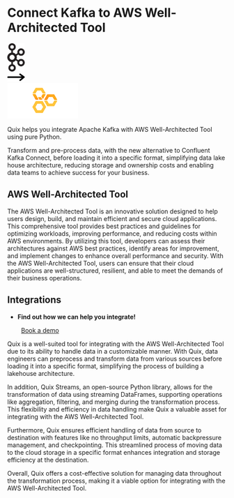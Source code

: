 # Connect Kafka to AWS Well-Architected Tool

<div class="connect-images cards blog-grid-card" markdown>
<div>
<img src="../images/kafka_logo.png" width="40px" />
</div>
<div>
<img src="../images/arrow.svg" width="40px" />
</div>
<div>
<img src="./images/aws-well-architected-tool_1.jpg" />
</div>
</div>

Quix helps you integrate Apache Kafka with AWS Well-Architected Tool using pure Python.

Transform and pre-process data, with the new alternative to Confluent Kafka Connect, before loading it into a specific format, simplifying data lake house architecture, reducing storage and ownership costs and enabling data teams to achieve success for your business.

## AWS Well-Architected Tool

The AWS Well-Architected Tool is an innovative solution designed to help users design, build, and maintain efficient and secure cloud applications. This comprehensive tool provides best practices and guidelines for optimizing workloads, improving performance, and reducing costs within AWS environments. By utilizing this tool, developers can assess their architectures against AWS best practices, identify areas for improvement, and implement changes to enhance overall performance and security. With the AWS Well-Architected Tool, users can ensure that their cloud applications are well-structured, resilient, and able to meet the demands of their business operations.

## Integrations

<div class="grid cards" markdown>

- __Find out how we can help you integrate!__

    <a class="md-button md-button--primary" href="https://share.hsforms.com/1iW0TmZzKQMChk0lxd_tGiw4yjw2?__hstc=175542013.2303933fbd746c0ac86d9ccbe9bc9100.1728383268831.1729603416735.1729620918855.31&__hssc=175542013.1.1729620918855&__hsfp=2132701734" target="_blank" style="margin:.5rem;">Book a demo</a>

</div>


Quix is a well-suited tool for integrating with the AWS Well-Architected Tool due to its ability to handle data in a customizable manner. With Quix, data engineers can preprocess and transform data from various sources before loading it into a specific format, simplifying the process of building a lakehouse architecture. 

In addition, Quix Streams, an open-source Python library, allows for the transformation of data using streaming DataFrames, supporting operations like aggregation, filtering, and merging during the transformation process. This flexibility and efficiency in data handling make Quix a valuable asset for integrating with the AWS Well-Architected Tool.

Furthermore, Quix ensures efficient handling of data from source to destination with features like no throughput limits, automatic backpressure management, and checkpointing. This streamlined process of moving data to the cloud storage in a specific format enhances integration and storage efficiency at the destination.

Overall, Quix offers a cost-effective solution for managing data throughout the transformation process, making it a viable option for integrating with the AWS Well-Architected Tool.


